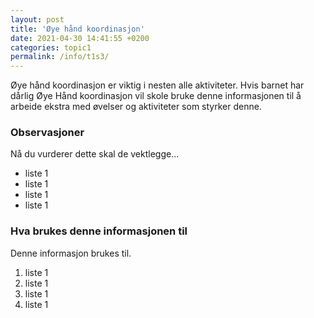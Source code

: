 ```yaml
---
layout: post
title: 'Øye hånd koordinasjon'
date: 2021-04-30 14:41:55 +0200
categories: topic1
permalink: /info/t1s3/
---
```


Øye hånd koordinasjon er viktig i nesten alle aktiviteter. Hvis barnet har dårlig Øye Hånd koordinasjon vil skole bruke denne informasjonen til å arbeide ekstra med øvelser og aktiviteter som styrker denne.

### Observasjoner

Nå du vurderer dette skal de vektlegge...

- liste 1
- liste 1
- liste 1
- liste 1

### Hva brukes denne informasjonen til

Denne informasjon brukes til.

1. liste 1
2. liste 1
3. liste 1
4. liste 1
